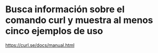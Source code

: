 # Busca información sobre el comando curl y muestra al menos cinco ejemplos de uso

https://curl.se/docs/manual.html
